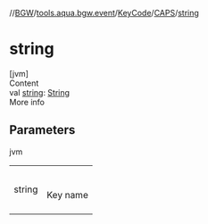 //[BGW](../../../../index.md)/[tools.aqua.bgw.event](../../index.md)/[KeyCode](../index.md)/[CAPS](index.md)/[string](string.md)



# string  
[jvm]  
Content  
val [string](string.md): [String](https://kotlinlang.org/api/latest/jvm/stdlib/kotlin/-string/index.html)  
More info  


## Parameters  
  
jvm  
  
| | |
|---|---|
| <a name="tools.aqua.bgw.event/KeyCode.CAPS/string/#/PointingToDeclaration/"></a>string| <a name="tools.aqua.bgw.event/KeyCode.CAPS/string/#/PointingToDeclaration/"></a><br><br>Key name<br><br>|
  
  



